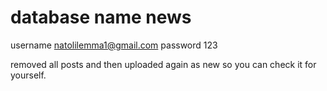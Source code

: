 # database name news

username natolilemma1@gmail.com
password 123


removed all posts and then uploaded again as new so you can check it for yourself.
